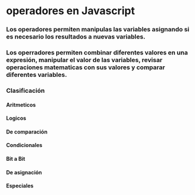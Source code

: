 # operadores en Javascript

### Los operadores permiten manipulas las variables asignando si es necesario los resultados a nuevas variables.


### Los operradores permiten combinar diferentes valores en una expresión, manipular el valor de las variables, revisar operaciones matematicas con sus valores y comparar diferentes variables.


### Clasificación
#### Aritmeticos
#### Logicos
#### De comparación
#### Condicionales
#### Bit a Bit
#### De asignación 
#### Especiales